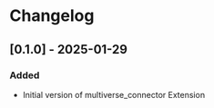 # Changelog

## [0.1.0] - 2025-01-29

### Added

- Initial version of multiverse_connector Extension
